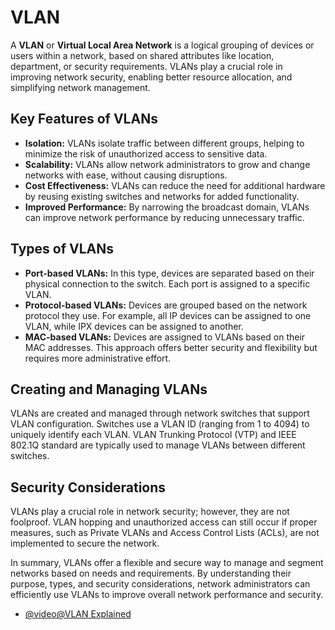 # VLAN

A **VLAN** or **Virtual Local Area Network** is a logical grouping of devices or users within a network, based on shared attributes like location, department, or security requirements. VLANs play a crucial role in improving network security, enabling better resource allocation, and simplifying network management.

## Key Features of VLANs

- **Isolation:** VLANs isolate traffic between different groups, helping to minimize the risk of unauthorized access to sensitive data.
- **Scalability:** VLANs allow network administrators to grow and change networks with ease, without causing disruptions.
- **Cost Effectiveness:** VLANs can reduce the need for additional hardware by reusing existing switches and networks for added functionality.
- **Improved Performance:** By narrowing the broadcast domain, VLANs can improve network performance by reducing unnecessary traffic.

## Types of VLANs

- **Port-based VLANs:** In this type, devices are separated based on their physical connection to the switch. Each port is assigned to a specific VLAN.
- **Protocol-based VLANs:** Devices are grouped based on the network protocol they use. For example, all IP devices can be assigned to one VLAN, while IPX devices can be assigned to another.
- **MAC-based VLANs:** Devices are assigned to VLANs based on their MAC addresses. This approach offers better security and flexibility but requires more administrative effort.

## Creating and Managing VLANs

VLANs are created and managed through network switches that support VLAN configuration. Switches use a VLAN ID (ranging from 1 to 4094) to uniquely identify each VLAN. VLAN Trunking Protocol (VTP) and IEEE 802.1Q standard are typically used to manage VLANs between different switches.

## Security Considerations

VLANs play a crucial role in network security; however, they are not foolproof. VLAN hopping and unauthorized access can still occur if proper measures, such as Private VLANs and Access Control Lists (ACLs), are not implemented to secure the network.

In summary, VLANs offer a flexible and secure way to manage and segment networks based on needs and requirements. By understanding their purpose, types, and security considerations, network administrators can efficiently use VLANs to improve overall network performance and security.

- [@video@VLAN Explained](https://www.youtube.com/watch?v=jC6MJTh9fRE)